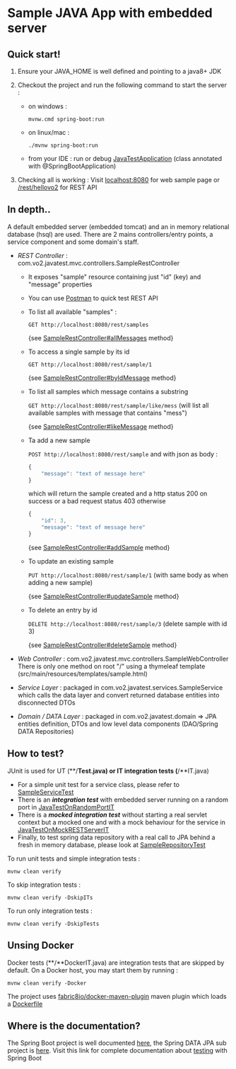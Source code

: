 # Sample JAVA App with embedded server

## Quick start!

1. Ensure your JAVA_HOME is well defined and pointing to a java8+ JDK

2. Checkout the project and run the following command to start the server :

    - on windows :

        `mvnw.cmd spring-boot:run`

    - on linux/mac :

        `./mvnw spring-boot:run`

    - from your IDE :
    run or debug [JavaTestApplication](./src/main/java/com/vo2/JavaTestApplication.java) (class annotated with @SpringBootApplication)
 
3. Checking all is working :
    Visit 
    [localhost:8080](http://localhost:8080/)
    for web sample page or 
    [/rest/hellovo2](http://localhost:8080/rest/hellovo2) for REST API
     
    
## In depth..

A default embedded server (embedded tomcat) and an in memory relational database (hsql) are used.
There are 2 mains controllers/entry points, a service component and some domain's staff. 
- _REST Controller_ : com.vo2.javatest.mvc.controllers.SampleRestController
    - It exposes "sample" resource containing just "id" (key) and "message" properties
    - You can use [Postman](https://www.getpostman.com/docs/) to quick test REST API
    - To list all available "samples" :
        
        `GET http://localhost:8080/rest/samples`
        
        {see [SampleRestController#allMessages](./src/main/java/com/vo2/javatest/mvc/controllers/SampleRestController.java#L39) method}

    - To access a single sample by its id
        
        `GET http://localhost:8080/rest/sample/1`
        
        {see   [SampleRestController#byIdMessage](./src/main/java/com/vo2/javatest/mvc/controllers/SampleRestController.java#L52) method}

    - To list all samples which message contains a substring
         
        `GET http://localhost:8080/rest/sample/like/mess` (will list all available samples with message that contains "mess")
        
        {see [SampleRestController#likeMessage](./src/main/java/com/vo2/javatest/mvc/controllers/SampleRestController.java#L128) method}

    - Ta add a new sample

        `POST http://localhost:8080/rest/sample`
        and with json as body :
        ```javascript
        {
            "message": "text of message here"
        }
        ```

        which will return the sample created and a http status 200 on success or a bad request status 403 otherwise
        ```javascript
        {
            "id": 3,
            "message": "text of message here"
        }
        ```

        {see [SampleRestController#addSample](./src/main/java/com/vo2/javatest/mvc/controllers/SampleRestController.java#L66) method}

    - To update an existing sample

        `PUT http://localhost:8080/rest/sample/1` (with same body as when adding a new sample)

        {see [SampleRestController#updateSample](./src/main/java/com/vo2/javatest/mvc/controllers/SampleRestController.java#L85) method}

    - To delete an entry by id

        `DELETE http://localhost:8080/rest/sample/3` (delete sample with id 3)

        {see [SampleRestController#deleteSample](./src/main/java/com/vo2/javatest/mvc/controllers/SampleRestController.java#L109) method}

- _Web Controller_ : com.vo2.javatest.mvc.controllers.SampleWebController
    There is only one method on root "/" using a thymeleaf template (src/main/resources/templates/sample.html)
    
- _Service Layer_ : packaged in com.vo2.javatest.services.SampleService which calls the data layer and convert returned database entities into disconnected DTOs
- _Domain / DATA Layer_ : packaged in com.vo2.javatest.domain => JPA entities definition, DTOs and low level data components (DAO/Spring DATA Repositories)

## How to test?

JUnit is used for UT (**/**Test.java) or IT integration tests (**/**IT.java)

- For a simple unit test for a service class, please refer to [SampleServiceTest](./src/test/java/com/vo2/javatest/services/SampleServiceTest.java)
- There is an _**integration test**_ with embedded server running on a random port in [JavaTestOnRandomPortIT](./src/test/java/com/vo2/javatest/integration/JavaTestOnRandomPortIT.java)
- There is a _**mocked integration test**_ without starting a real servlet context but a mocked one and with a mock behaviour for the service in [JavaTestOnMockRESTServerIT](./src/test/java/com/vo2/javatest/JavaTestOnMockRESTServerIT.java)
- Finally, to test spring data repository with a real call to JPA behind a fresh in memory database, please look at [SampleRepositoryTest](./src/test/java/com/vo2/javatest/domain/repositories/SampleRepositoryTest.java)

To run unit tests and simple integration tests :

   `mvnw clean verify`

To skip integration tests :

   `mvnw clean verify -DskipITs`

To run only integration tests :

   `mvnw clean verify -DskipTests`

## Unsing Docker
Docker tests (**/**DockerIT.java) are integration tests that are skipped by default.
On a Docker host, you may start them by running :

   `mvnw clean verify -Docker`

The project uses [fabric8io/docker-maven-plugin](https://dmp.fabric8.io/) maven plugin which loads a [Dockerfile](./src/min/docker/Dockerfile)


## Where is the documentation?

The Spring Boot project is well documented [here](https://docs.spring.io/spring-boot/docs/current/reference/htmlsingle/),
the Spring DATA JPA sub project is [here](http://docs.spring.io/spring-data/jpa/docs/current/reference/html/). Visit this link for complete documentation about
[testing](https://docs.spring.io/spring-boot/docs/current/reference/html/boot-features-testing.html) with Spring Boot
